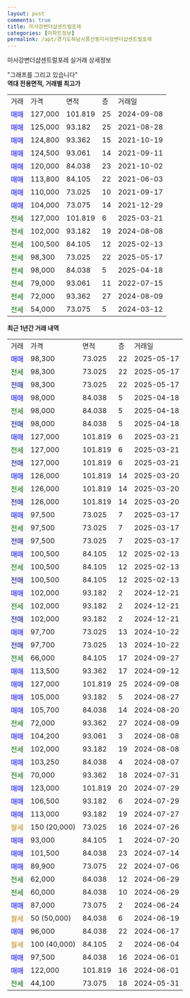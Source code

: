 ```yaml
---
layout: post
comments: true
title: 미사강변더샵센트럴포레
categories: [아파트정보]
permalink: /apt/경기도하남시풍산동미사강변더샵센트럴포레
---
```


미사강변더샵센트럴포레 실거래 상세정보

<script type="text/javascript">
  google.charts.load('current', {'packages':['line', 'corechart']});
  google.charts.setOnLoadCallback(drawChart);

  function drawChart() {
    var data = new google.visualization.DataTable();
    data.addColumn('date', '거래일');
    data.addColumn('number', "매매");
    data.addColumn('number', "전세");
    data.addColumn('number', "전매");

    data.addRows([[new Date(Date.parse("2025-05-17")), 98300, null, null], [new Date(Date.parse("2025-05-17")), null, 98300, null], [new Date(Date.parse("2025-05-17")), null, null, 98300], [new Date(Date.parse("2025-04-18")), 98000, null, null], [new Date(Date.parse("2025-04-18")), null, 98000, null], [new Date(Date.parse("2025-04-18")), null, null, 98000], [new Date(Date.parse("2025-03-21")), 127000, null, null], [new Date(Date.parse("2025-03-21")), null, 127000, null], [new Date(Date.parse("2025-03-21")), null, null, 127000], [new Date(Date.parse("2025-03-20")), 126000, null, null], [new Date(Date.parse("2025-03-20")), null, 126000, null], [new Date(Date.parse("2025-03-20")), null, null, 126000], [new Date(Date.parse("2025-03-17")), 97500, null, null], [new Date(Date.parse("2025-03-17")), null, 97500, null], [new Date(Date.parse("2025-03-17")), null, null, 97500], [new Date(Date.parse("2025-02-13")), 100500, null, null], [new Date(Date.parse("2025-02-13")), null, 100500, null], [new Date(Date.parse("2025-02-13")), null, null, 100500], [new Date(Date.parse("2024-12-21")), 102000, null, null], [new Date(Date.parse("2024-12-21")), null, 102000, null], [new Date(Date.parse("2024-12-21")), null, null, 102000], [new Date(Date.parse("2024-10-22")), 97700, null, null], [new Date(Date.parse("2024-10-22")), null, null, 97700], [new Date(Date.parse("2024-09-27")), null, 66000, null], [new Date(Date.parse("2024-09-12")), 113500, null, null], [new Date(Date.parse("2024-09-08")), 127000, null, null], [new Date(Date.parse("2024-08-27")), 105000, null, null], [new Date(Date.parse("2024-08-20")), 105700, null, null], [new Date(Date.parse("2024-08-09")), null, 72000, null], [new Date(Date.parse("2024-08-08")), 104200, null, null], [new Date(Date.parse("2024-08-08")), null, 102000, null], [new Date(Date.parse("2024-08-07")), 103250, null, null], [new Date(Date.parse("2024-07-31")), null, 70000, null], [new Date(Date.parse("2024-07-29")), 123000, null, null], [new Date(Date.parse("2024-07-29")), 106500, null, null], [new Date(Date.parse("2024-07-27")), 113000, null, null], [new Date(Date.parse("2024-07-26")), null, null, null], [new Date(Date.parse("2024-07-20")), 93000, null, null], [new Date(Date.parse("2024-07-14")), 101500, null, null], [new Date(Date.parse("2024-07-06")), 89900, null, null], [new Date(Date.parse("2024-06-29")), null, 62000, null], [new Date(Date.parse("2024-06-29")), null, 60000, null], [new Date(Date.parse("2024-06-24")), 87000, null, null], [new Date(Date.parse("2024-06-19")), null, null, null], [new Date(Date.parse("2024-06-17")), 96000, null, null], [new Date(Date.parse("2024-06-04")), null, null, null], [new Date(Date.parse("2024-06-01")), 97500, null, null], [new Date(Date.parse("2024-06-01")), 122000, null, null], [new Date(Date.parse("2024-05-31")), null, 44100, null]]);

    var options = {
      hAxis: {
        format: 'yyyy/MM/dd'
      },    
      lineWidth: 0,
      pointsVisible: true,    
      title: '최근 1년간 유형별 실거래가 분포',
      legend: { position: 'bottom' }
    };

    var formatter = new google.visualization.NumberFormat({pattern:'###,###'} );
    formatter.format(data, 1);
    formatter.format(data, 2);
    
    setTimeout(function() {
        var chart = new google.visualization.LineChart(document.getElementById('columnchart_material'));
        chart.draw(data, (options));
        document.getElementById('loading').style.display = 'none';
    }, 200);
  }
</script>


<div id="loading" style="z-index:20; display: block; margin-left: 0px">"그래프를 그리고 있습니다"</div>
<div id="columnchart_material" style="width: 95%; margin-left: 0px; display: block"></div>
<!-- contents start -->
<b>역대 전용면적, 거래별 최고가</b>
<table class="sortable">
    <tr>
      <td>거래</td>
      <td>가격</td>
      <td>면적</td>
      <td>층</td>
      <td>거래일</td>
    </tr>
        <tr>
          <td><a style="color: blue">매매</a></td>
          <td>127,000</td>
          <td>101.819</td>
          <td>25</td>
          <td>2024-09-08</td>
        </tr>            <tr>
          <td><a style="color: blue">매매</a></td>
          <td>125,000</td>
          <td>93.182</td>
          <td>25</td>
          <td>2021-08-28</td>
        </tr>            <tr>
          <td><a style="color: blue">매매</a></td>
          <td>124,800</td>
          <td>93.362</td>
          <td>15</td>
          <td>2021-10-19</td>
        </tr>            <tr>
          <td><a style="color: blue">매매</a></td>
          <td>124,500</td>
          <td>93.061</td>
          <td>14</td>
          <td>2021-09-11</td>
        </tr>            <tr>
          <td><a style="color: blue">매매</a></td>
          <td>120,000</td>
          <td>84.038</td>
          <td>23</td>
          <td>2021-10-02</td>
        </tr>            <tr>
          <td><a style="color: blue">매매</a></td>
          <td>113,800</td>
          <td>84.105</td>
          <td>22</td>
          <td>2021-06-03</td>
        </tr>            <tr>
          <td><a style="color: blue">매매</a></td>
          <td>110,000</td>
          <td>73.025</td>
          <td>10</td>
          <td>2021-09-17</td>
        </tr>            <tr>
          <td><a style="color: blue">매매</a></td>
          <td>104,000</td>
          <td>73.075</td>
          <td>14</td>
          <td>2021-12-29</td>
        </tr>        
        <tr>
              <td><a style="color: darkgreen">전세</a></td>
              <td>127,000</td>
              <td>101.819</td>
              <td>6</td>
              <td>2025-03-21</td>
            </tr>            <tr>
              <td><a style="color: darkgreen">전세</a></td>
              <td>102,000</td>
              <td>93.182</td>
              <td>19</td>
              <td>2024-08-08</td>
            </tr>            <tr>
              <td><a style="color: darkgreen">전세</a></td>
              <td>100,500</td>
              <td>84.105</td>
              <td>12</td>
              <td>2025-02-13</td>
            </tr>            <tr>
              <td><a style="color: darkgreen">전세</a></td>
              <td>98,300</td>
              <td>73.025</td>
              <td>22</td>
              <td>2025-05-17</td>
            </tr>            <tr>
              <td><a style="color: darkgreen">전세</a></td>
              <td>98,000</td>
              <td>84.038</td>
              <td>5</td>
              <td>2025-04-18</td>
            </tr>            <tr>
              <td><a style="color: darkgreen">전세</a></td>
              <td>79,000</td>
              <td>93.061</td>
              <td>11</td>
              <td>2022-07-15</td>
            </tr>            <tr>
              <td><a style="color: darkgreen">전세</a></td>
              <td>72,000</td>
              <td>93.362</td>
              <td>27</td>
              <td>2024-08-09</td>
            </tr>            <tr>
              <td><a style="color: darkgreen">전세</a></td>
              <td>54,000</td>
              <td>73.075</td>
              <td>5</td>
              <td>2024-03-12</td>
            </tr>        
    
</table>

<b>최근 1년간 거래 내역</b>

<table class="sortable">
    <tr>
      <td>거래</td>
      <td>가격</td>
      <td>면적</td>
      <td>층</td>
      <td>거래일</td>
    </tr>
    <tr>
      <td><a style="color: blue">매매</a></td>
      <td>98,300</td>
      <td>73.025</td>
      <td>22</td>
      <td>2025-05-17</td>
    </tr>          <tr>
      <td><a style="color: darkgreen">전세</a></td>
      <td>98,300</td>
      <td>73.025</td>
      <td>22</td>
      <td>2025-05-17</td>
    </tr>          <tr>
      <td><a style="color: darkblue">전매</a></td>
      <td>98,300</td>
      <td>73.025</td>
      <td>22</td>
      <td>2025-05-17</td>
    </tr>          <tr>
      <td><a style="color: blue">매매</a></td>
      <td>98,000</td>
      <td>84.038</td>
      <td>5</td>
      <td>2025-04-18</td>
    </tr>          <tr>
      <td><a style="color: darkgreen">전세</a></td>
      <td>98,000</td>
      <td>84.038</td>
      <td>5</td>
      <td>2025-04-18</td>
    </tr>          <tr>
      <td><a style="color: darkblue">전매</a></td>
      <td>98,000</td>
      <td>84.038</td>
      <td>5</td>
      <td>2025-04-18</td>
    </tr>          <tr>
      <td><a style="color: blue">매매</a></td>
      <td>127,000</td>
      <td>101.819</td>
      <td>6</td>
      <td>2025-03-21</td>
    </tr>          <tr>
      <td><a style="color: darkgreen">전세</a></td>
      <td>127,000</td>
      <td>101.819</td>
      <td>6</td>
      <td>2025-03-21</td>
    </tr>          <tr>
      <td><a style="color: darkblue">전매</a></td>
      <td>127,000</td>
      <td>101.819</td>
      <td>6</td>
      <td>2025-03-21</td>
    </tr>          <tr>
      <td><a style="color: blue">매매</a></td>
      <td>126,000</td>
      <td>101.819</td>
      <td>14</td>
      <td>2025-03-20</td>
    </tr>          <tr>
      <td><a style="color: darkgreen">전세</a></td>
      <td>126,000</td>
      <td>101.819</td>
      <td>14</td>
      <td>2025-03-20</td>
    </tr>          <tr>
      <td><a style="color: darkblue">전매</a></td>
      <td>126,000</td>
      <td>101.819</td>
      <td>14</td>
      <td>2025-03-20</td>
    </tr>          <tr>
      <td><a style="color: blue">매매</a></td>
      <td>97,500</td>
      <td>73.025</td>
      <td>7</td>
      <td>2025-03-17</td>
    </tr>          <tr>
      <td><a style="color: darkgreen">전세</a></td>
      <td>97,500</td>
      <td>73.025</td>
      <td>7</td>
      <td>2025-03-17</td>
    </tr>          <tr>
      <td><a style="color: darkblue">전매</a></td>
      <td>97,500</td>
      <td>73.025</td>
      <td>7</td>
      <td>2025-03-17</td>
    </tr>          <tr>
      <td><a style="color: blue">매매</a></td>
      <td>100,500</td>
      <td>84.105</td>
      <td>12</td>
      <td>2025-02-13</td>
    </tr>          <tr>
      <td><a style="color: darkgreen">전세</a></td>
      <td>100,500</td>
      <td>84.105</td>
      <td>12</td>
      <td>2025-02-13</td>
    </tr>          <tr>
      <td><a style="color: darkblue">전매</a></td>
      <td>100,500</td>
      <td>84.105</td>
      <td>12</td>
      <td>2025-02-13</td>
    </tr>          <tr>
      <td><a style="color: blue">매매</a></td>
      <td>102,000</td>
      <td>93.182</td>
      <td>2</td>
      <td>2024-12-21</td>
    </tr>          <tr>
      <td><a style="color: darkgreen">전세</a></td>
      <td>102,000</td>
      <td>93.182</td>
      <td>2</td>
      <td>2024-12-21</td>
    </tr>          <tr>
      <td><a style="color: darkblue">전매</a></td>
      <td>102,000</td>
      <td>93.182</td>
      <td>2</td>
      <td>2024-12-21</td>
    </tr>          <tr>
      <td><a style="color: blue">매매</a></td>
      <td>97,700</td>
      <td>73.025</td>
      <td>13</td>
      <td>2024-10-22</td>
    </tr>          <tr>
      <td><a style="color: darkblue">전매</a></td>
      <td>97,700</td>
      <td>73.025</td>
      <td>13</td>
      <td>2024-10-22</td>
    </tr>          <tr>
      <td><a style="color: darkgreen">전세</a></td>
      <td>66,000</td>
      <td>84.105</td>
      <td>17</td>
      <td>2024-09-27</td>
    </tr>          <tr>
      <td><a style="color: blue">매매</a></td>
      <td>113,500</td>
      <td>93.362</td>
      <td>17</td>
      <td>2024-09-12</td>
    </tr>          <tr>
      <td><a style="color: blue">매매</a></td>
      <td>127,000</td>
      <td>101.819</td>
      <td>25</td>
      <td>2024-09-08</td>
    </tr>          <tr>
      <td><a style="color: blue">매매</a></td>
      <td>105,000</td>
      <td>93.182</td>
      <td>5</td>
      <td>2024-08-27</td>
    </tr>          <tr>
      <td><a style="color: blue">매매</a></td>
      <td>105,700</td>
      <td>84.038</td>
      <td>14</td>
      <td>2024-08-20</td>
    </tr>          <tr>
      <td><a style="color: darkgreen">전세</a></td>
      <td>72,000</td>
      <td>93.362</td>
      <td>27</td>
      <td>2024-08-09</td>
    </tr>          <tr>
      <td><a style="color: blue">매매</a></td>
      <td>104,200</td>
      <td>93.061</td>
      <td>3</td>
      <td>2024-08-08</td>
    </tr>          <tr>
      <td><a style="color: darkgreen">전세</a></td>
      <td>102,000</td>
      <td>93.182</td>
      <td>19</td>
      <td>2024-08-08</td>
    </tr>          <tr>
      <td><a style="color: blue">매매</a></td>
      <td>103,250</td>
      <td>84.038</td>
      <td>4</td>
      <td>2024-08-07</td>
    </tr>          <tr>
      <td><a style="color: darkgreen">전세</a></td>
      <td>70,000</td>
      <td>93.362</td>
      <td>18</td>
      <td>2024-07-31</td>
    </tr>          <tr>
      <td><a style="color: blue">매매</a></td>
      <td>123,000</td>
      <td>101.819</td>
      <td>20</td>
      <td>2024-07-29</td>
    </tr>          <tr>
      <td><a style="color: blue">매매</a></td>
      <td>106,500</td>
      <td>93.182</td>
      <td>6</td>
      <td>2024-07-29</td>
    </tr>          <tr>
      <td><a style="color: blue">매매</a></td>
      <td>113,000</td>
      <td>93.182</td>
      <td>19</td>
      <td>2024-07-27</td>
    </tr>          <tr>
      <td><a style="color: darkgoldenrod">월세</a></td>
      <td>150 (20,000)</td>
      <td>73.025</td>
      <td>16</td>
      <td>2024-07-26</td>
    </tr>          <tr>
      <td><a style="color: blue">매매</a></td>
      <td>93,000</td>
      <td>84.105</td>
      <td>1</td>
      <td>2024-07-20</td>
    </tr>          <tr>
      <td><a style="color: blue">매매</a></td>
      <td>101,500</td>
      <td>84.038</td>
      <td>23</td>
      <td>2024-07-14</td>
    </tr>          <tr>
      <td><a style="color: blue">매매</a></td>
      <td>89,900</td>
      <td>73.075</td>
      <td>22</td>
      <td>2024-07-06</td>
    </tr>          <tr>
      <td><a style="color: darkgreen">전세</a></td>
      <td>62,000</td>
      <td>84.038</td>
      <td>12</td>
      <td>2024-06-29</td>
    </tr>          <tr>
      <td><a style="color: darkgreen">전세</a></td>
      <td>60,000</td>
      <td>84.038</td>
      <td>10</td>
      <td>2024-06-29</td>
    </tr>          <tr>
      <td><a style="color: blue">매매</a></td>
      <td>87,000</td>
      <td>73.075</td>
      <td>2</td>
      <td>2024-06-24</td>
    </tr>          <tr>
      <td><a style="color: darkgoldenrod">월세</a></td>
      <td>50 (50,000)</td>
      <td>84.038</td>
      <td>6</td>
      <td>2024-06-19</td>
    </tr>          <tr>
      <td><a style="color: blue">매매</a></td>
      <td>96,000</td>
      <td>84.038</td>
      <td>22</td>
      <td>2024-06-17</td>
    </tr>          <tr>
      <td><a style="color: darkgoldenrod">월세</a></td>
      <td>100 (40,000)</td>
      <td>84.105</td>
      <td>2</td>
      <td>2024-06-04</td>
    </tr>          <tr>
      <td><a style="color: blue">매매</a></td>
      <td>97,500</td>
      <td>84.038</td>
      <td>16</td>
      <td>2024-06-01</td>
    </tr>          <tr>
      <td><a style="color: blue">매매</a></td>
      <td>122,000</td>
      <td>101.819</td>
      <td>16</td>
      <td>2024-06-01</td>
    </tr>          <tr>
      <td><a style="color: darkgreen">전세</a></td>
      <td>44,100</td>
      <td>73.075</td>
      <td>18</td>
      <td>2024-05-31</td>
    </tr>      </table>
<!-- contents end -->    

